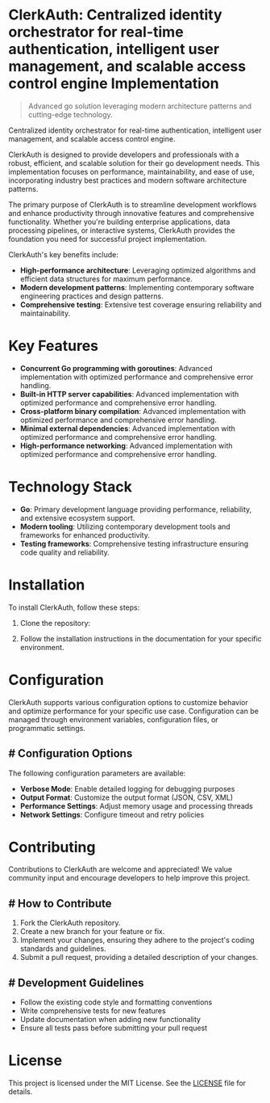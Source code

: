 <!-- fallback_ClerkAuth_20251026191734_29220 -->

# ClerkAuth: Centralized identity orchestrator for real-time authentication, intelligent user management, and scalable access control engine Implementation
> Advanced go solution leveraging modern architecture patterns and cutting-edge technology.

Centralized identity orchestrator for real-time authentication, intelligent user management, and scalable access control engine.

ClerkAuth is designed to provide developers and professionals with a robust, efficient, and scalable solution for their go development needs. This implementation focuses on performance, maintainability, and ease of use, incorporating industry best practices and modern software architecture patterns.

The primary purpose of ClerkAuth is to streamline development workflows and enhance productivity through innovative features and comprehensive functionality. Whether you're building enterprise applications, data processing pipelines, or interactive systems, ClerkAuth provides the foundation you need for successful project implementation.

ClerkAuth's key benefits include:

* **High-performance architecture**: Leveraging optimized algorithms and efficient data structures for maximum performance.
* **Modern development patterns**: Implementing contemporary software engineering practices and design patterns.
* **Comprehensive testing**: Extensive test coverage ensuring reliability and maintainability.

# Key Features

* **Concurrent Go programming with goroutines**: Advanced implementation with optimized performance and comprehensive error handling.
* **Built-in HTTP server capabilities**: Advanced implementation with optimized performance and comprehensive error handling.
* **Cross-platform binary compilation**: Advanced implementation with optimized performance and comprehensive error handling.
* **Minimal external dependencies**: Advanced implementation with optimized performance and comprehensive error handling.
* **High-performance networking**: Advanced implementation with optimized performance and comprehensive error handling.

# Technology Stack

* **Go**: Primary development language providing performance, reliability, and extensive ecosystem support.
* **Modern tooling**: Utilizing contemporary development tools and frameworks for enhanced productivity.
* **Testing frameworks**: Comprehensive testing infrastructure ensuring code quality and reliability.

# Installation

To install ClerkAuth, follow these steps:

1. Clone the repository:


2. Follow the installation instructions in the documentation for your specific environment.

# Configuration

ClerkAuth supports various configuration options to customize behavior and optimize performance for your specific use case. Configuration can be managed through environment variables, configuration files, or programmatic settings.

## # Configuration Options

The following configuration parameters are available:

* **Verbose Mode**: Enable detailed logging for debugging purposes
* **Output Format**: Customize the output format (JSON, CSV, XML)
* **Performance Settings**: Adjust memory usage and processing threads
* **Network Settings**: Configure timeout and retry policies

# Contributing

Contributions to ClerkAuth are welcome and appreciated! We value community input and encourage developers to help improve this project.

## # How to Contribute

1. Fork the ClerkAuth repository.
2. Create a new branch for your feature or fix.
3. Implement your changes, ensuring they adhere to the project's coding standards and guidelines.
4. Submit a pull request, providing a detailed description of your changes.

## # Development Guidelines

* Follow the existing code style and formatting conventions
* Write comprehensive tests for new features
* Update documentation when adding new functionality
* Ensure all tests pass before submitting your pull request

# License

This project is licensed under the MIT License. See the [LICENSE](https://github.com/demaagro/ClerkAuth/blob/main/LICENSE) file for details.
